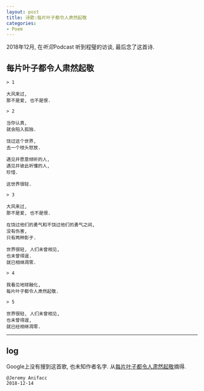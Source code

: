 ```yaml
---
layout: post
title: 诗歌:每片叶子都令人肃然起敬
categories:
- Poem
---
```


2018年12月, 在*听见*Podcast 听到程璧的访谈, 最后念了这首诗. 

## 每片叶子都令人肃然起敬

```
> 1

大风来过,   
那不是爱, 也不是恨.  

> 2

当你认真,  
就会陷入孤独.  

饶过这个世界,
去一个枝头怒放.

遇见并愿意倾听的人,
遇见并彼此听懂的人,
珍惜.

这世界很轻.

> 3

大风来过,
那不是爱, 也不是恨.

在饶过他们的勇气和不饶过他们的勇气之间,
没有伤害,
只有两种影子.

世界很轻, 人们未曾相见,
也未曾得逞.
就已相继凋零.

> 4

我看见地球融化,
每片叶子都令人肃然起敬.

> 5

世界很轻, 人们未曾相见,
也未曾得逞,
就已经相继凋零.
```

---

## log

Google上没有搜到这首歌, 也未知作者名字. 从[每片叶子都令人肃然起敬](https://mp.weixin.qq.com/s?src=11&timestamp=1544788993&ver=1283&signature=0gq65HRz2WGnjVsEuwAT31pLpt4H*PBbS1-ai4WzJfZg*nNHunjALRf4Qv73*vanzNBrpTLa8N2RWNuJ8m*U6bdfJr4Det*tKs04qiVOOK31cbH2QSYTfvYFuv*is462&new=1)摘得.

```
@Jeremy Anifacc
2018-12-14
```
